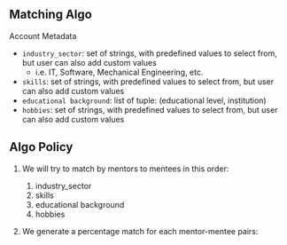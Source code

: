## Matching Algo

Account Metadata

- `industry_sector`: set of strings, with predefined values to select from, but user can also add custom values
  - i.e. IT, Software, Mechanical Engineering, etc.
- `skills`: set of strings, with predefined values to select from, but user can also add custom values
- `educational background`: list of tuple: (educational level, institution)
- `hobbies`: set of strings, with predefined values to select from, but user can also add custom values

## Algo Policy

1. We will try to match by mentors to mentees in this order:

   1. industry_sector
   2. skills
   3. educational background
   4. hobbies

2. We generate a percentage match for each mentor-mentee pairs:
